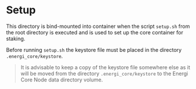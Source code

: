 # Setup

This directory is bind-mounted into container when the script `setup.sh` from
the root directory is executed and is used to set up the core container for
staking.

Before running `setup.sh` the keystore file must be placed in the directory
`.energi_core/keystore`.

> It is advisable to keep a copy of the keystore file somewhere else as it will
> be moved from the directory `.energi_core/keystore` to the Energi Core Node
> data directory volume.
